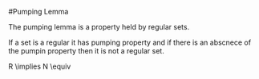  #Pumping Lemma
 
 The pumping lemma is a property held by regular sets.
 
 If a set is a regular it has pumping property and if there is an abscnece of the pumpin property then it is not a regular set.
 
 R \implies N \equiv